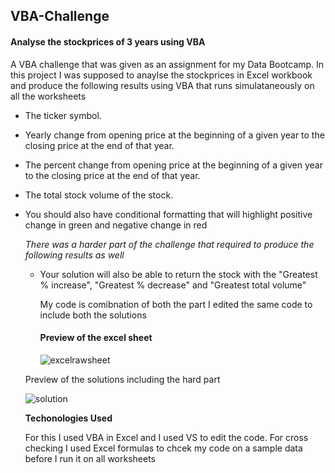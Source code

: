 ## VBA-Challenge
#### Analyse the stockprices of 3 years using VBA
  
   A VBA challenge that was given as an assignment for my Data Bootcamp. In this project I was supposed to anaylse the stockprices in Excel workbook and produce the following results using VBA that runs simulataneously on all the worksheets 
    
   
  * The ticker symbol.

  * Yearly change from opening price at the beginning of a given year to the closing price at the end of that year.

  * The percent change from opening price at the beginning of a given year to the closing price at the end of that year.

  * The total stock volume of the stock.

* You should also have conditional formatting that will highlight positive change in green and negative change in red
  
    *There was a harder part of the challenge that required to produce the following results as well*
  * Your solution will also be able to return the stock with the "Greatest % increase", "Greatest % decrease" and "Greatest total volume"
  
    My code is comibnation of both the part I edited the same code to include both the solutions
    
    #### Preview of the excel sheet 
    
    ![excelrawsheet](https://user-images.githubusercontent.com/85182090/124301124-47e8aa00-db57-11eb-926e-1a41055bbacc.PNG)
    
   Preview of the solutions including the hard part
   
    ![solution](https://user-images.githubusercontent.com/85182090/124301329-9433ea00-db57-11eb-8a3d-34d559edf926.PNG)
    
   **Techonologies Used**
      
    
    For this I used VBA in Excel and I used VS to edit the code. For cross checking I used Excel 
     formulas to chcek my code on a sample data before I run it on all worksheets 
    
      


  
